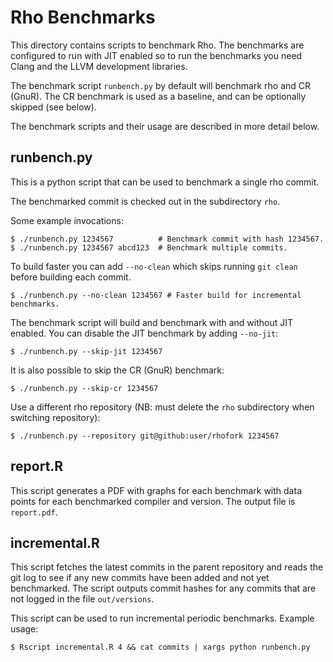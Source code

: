 Rho Benchmarks
==============

This directory contains scripts to benchmark Rho. The benchmarks are configured
to run with JIT enabled so to run the benchmarks you need Clang and the LLVM
development libraries.

The benchmark script `runbench.py` by default will benchmark rho and CR (GnuR).
The CR benchmark is used as a baseline, and can be optionally skipped (see
below).

The benchmark scripts and their usage are described in more detail below.

runbench.py
-----------

This is a python script that can be used to benchmark a single rho commit.

The benchmarked commit is checked out in the subdirectory `rho`.

Some example invocations:

    $ ./runbench.py 1234567          # Benchmark commit with hash 1234567.
    $ ./runbench.py 1234567 abcd123  # Benchmark multiple commits.


To build faster you can add `--no-clean` which skips running `git clean` before building each commit.

    $ ./runbench.py --no-clean 1234567 # Faster build for incremental benchmarks.


The benchmark script will build and benchmark with and without JIT enabled. You
can disable the JIT benchmark by adding `--no-jit`:

    $ ./runbench.py --skip-jit 1234567


It is also possible to skip the CR (GnuR) benchmark:

    $ ./runbench.py --skip-cr 1234567


Use a different rho repository (NB: must delete the `rho` subdirectory when switching repository):

    $ ./runbench.py --repository git@github:user/rhofork 1234567


report.R
--------

This script generates a PDF with graphs for each benchmark with data points for
each benchmarked compiler and version. The output file is `report.pdf`.

incremental.R
-------------

This script fetches the latest commits in the parent repository and reads the
git log to see if any new commits have been added and not yet benchmarked.  The
script outputs commit hashes for any commits that are not logged in the file
`out/versions`.

This script can be used to run incremental periodic benchmarks. Example usage:

    $ Rscript incremental.R 4 && cat commits | xargs python runbench.py


